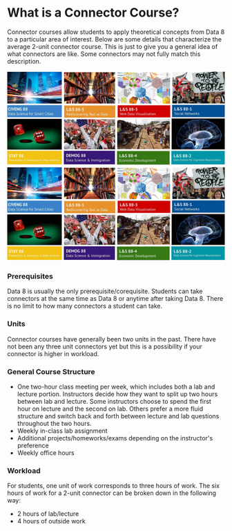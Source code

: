 # What is a Connector Course?

Connector courses allow students to apply theoretical concepts from Data 8 to a particular area of interest. Below are some details that characterize the average 2-unit connector course. This is just to give you a general idea of what connectors are like. Some connectors may not fully match this description.

![](/assets/connectors.jpg)![](/assets/hello.jpg)

### Prerequisites

Data 8 is usually the only prerequisite/corequisite. Students can take connectors at the same time as Data 8 or anytime after taking Data 8. There is no limit to how many connectors a student can take.

### Units

Connector courses have generally been two units in the past. There have not been any three unit connectors yet but this is a possibility if your connector is higher in workload.

### General Course Structure

* One two-hour class meeting per week, which includes both a lab and lecture portion. Instructors decide how they want to split up two hours between lab and lecture. Some instructors choose to spend the first hour on lecture and the second on lab. Others prefer a more fluid structure and switch back and forth between lecture and lab questions throughout the two hours.
* Weekly in-class lab assignment
* Additional projects/homeworks/exams depending on the instructor's preference
* Weekly office hours

### Workload

For students, one unit of work corresponds to three hours of work. The six hours of work for a 2-unit connector can be broken down in the following way:

* 2 hours of lab/lecture
* 4 hours of outside work 




